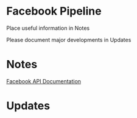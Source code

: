 # Facebook Pipeline
Place useful information in Notes

Please document major developments in Updates

# Notes
[Facebook API Documentation](https://developers.facebook.com/docs/graph-api/overview)

# Updates

